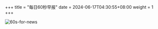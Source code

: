 +++
title = "每日60秒早报"
date = 2024-06-17T04:30:55+08:00
weight = 1
+++

![60s-for-news](/img/zaobao/zaobao.png "由 ALAPI 提供支持")
